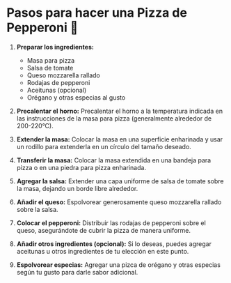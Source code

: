 # Pasos para hacer una Pizza de Pepperoni 🍕

1. **Preparar los ingredientes:**
   - Masa para pizza
   - Salsa de tomate
   - Queso mozzarella rallado
   - Rodajas de pepperoni
   - Aceitunas (opcional)
   - Orégano y otras especias al gusto

2. **Precalentar el horno:**
   Precalentar el horno a la temperatura indicada en las instrucciones de la masa para pizza (generalmente alrededor de 200-220°C).

3. **Extender la masa:**
   Colocar la masa en una superficie enharinada y usar un rodillo para extenderla en un círculo del tamaño deseado.

4. **Transferir la masa:**
   Colocar la masa extendida en una bandeja para pizza o en una piedra para pizza enharinada.

5. **Agregar la salsa:**
   Extender una capa uniforme de salsa de tomate sobre la masa, dejando un borde libre alrededor.

6. **Añadir el queso:**
   Espolvorear generosamente queso mozzarella rallado sobre la salsa.

7. **Colocar el pepperoni:**
   Distribuir las rodajas de pepperoni sobre el queso, asegurándote de cubrir la pizza de manera uniforme.

8. **Añadir otros ingredientes (opcional):**
   Si lo deseas, puedes agregar aceitunas u otros ingredientes de tu elección en este punto.

9. **Espolvorear especias:**
   Agregar una pizca de orégano y otras especias según tu gusto para darle sabor adicional.

